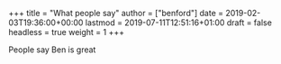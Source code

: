 +++
title = "What people say"
author = ["benford"]
date = 2019-02-03T19:36:00+00:00
lastmod = 2019-07-11T12:51:16+01:00
draft = false
headless = true
weight = 1
+++

People say Ben is great
